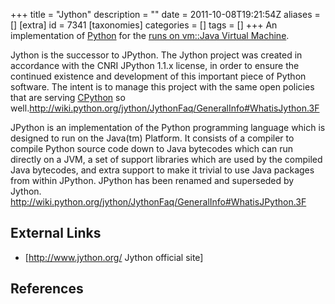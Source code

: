 +++
title = "Jython"
description = ""
date = 2011-10-08T19:21:54Z
aliases = []
[extra]
id = 7341
[taxonomies]
categories = []
tags = []
+++
An implementation of [Python](https://rosettacode.org/wiki/Python) for the [runs on vm::Java Virtual Machine](https://rosettacode.org/wiki/runs_on_vm::Java_Virtual_Machine).

Jython is the successor to JPython. The Jython project was created in accordance with the CNRI JPython 1.1.x license, in order to ensure the continued existence and development of this important piece of Python software. The intent is to manage this project with the same open policies that are serving [CPython](https://rosettacode.org/wiki/CPython) so well.<ref>http://wiki.python.org/jython/JythonFaq/GeneralInfo#WhatisJython.3F</ref>

JPython is an implementation of the Python programming language which is designed to run on the Java(tm) Platform. It consists of a compiler to compile Python source code down to Java bytecodes which can run directly on a JVM, a set of support libraries which are used by the compiled Java bytecodes, and extra support to make it trivial to use Java packages from within JPython. JPython has been renamed and superseded by Jython. <ref>http://wiki.python.org/jython/JythonFaq/GeneralInfo#WhatisJPython.3F</ref>

## External Links
* [http://www.jython.org/ Jython official site]

## References
<references/>
